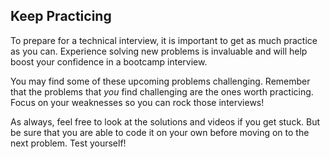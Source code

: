 ## Keep Practicing

To prepare for a technical interview, it is important to get as much practice as you can. Experience solving new problems is invaluable and will help boost your confidence in a bootcamp interview.

You may find some of these upcoming problems challenging. Remember that the problems that *you* find challenging are the ones worth practicing. Focus on your weaknesses so you can rock those interviews!

As always, feel free to look at the solutions and videos if you get stuck. But be sure that you are able to code it on your own before moving on to the next problem. Test yourself!
